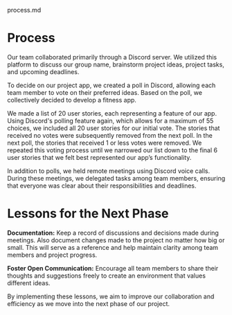 process.md

# **Process**

Our team collaborated primarily through a Discord server. We utilized this platform to discuss our group name, brainstorm project ideas, project tasks, and upcoming deadlines.

To decide on our project app, we created a poll in Discord, allowing each team member to vote on their preferred ideas. Based on the poll, we collectively decided to develop a fitness app.

We made a list of 20 user stories, each representing a feature of our app. Using Discord's polling feature again, which allows for a maximum of 55 choices, we included all 20 user stories for our initial vote. The stories that received no votes were subsequently removed from the next poll. In the next poll, the stories that received 1 or less votes were removed. We repeated this voting process until we narrowed our list down to the final 6 user stories that we felt best represented our app’s functionality.

In addition to polls, we held remote meetings using Discord voice calls. During these meetings, we delegated tasks among team members, ensuring that everyone was clear about their responsibilities and deadlines.


# **Lessons for the Next Phase**

**Documentation:** Keep a record of discussions and decisions made during meetings. Also document changes made to the project no matter how big or small. This will serve as a reference and help maintain clarity among team members and project progress.

**Foster Open Communication:** Encourage all team members to share their thoughts and suggestions freely to create an environment that values different ideas.

By implementing these lessons, we aim to improve our collaboration and efficiency as we move into the next phase of our project.
